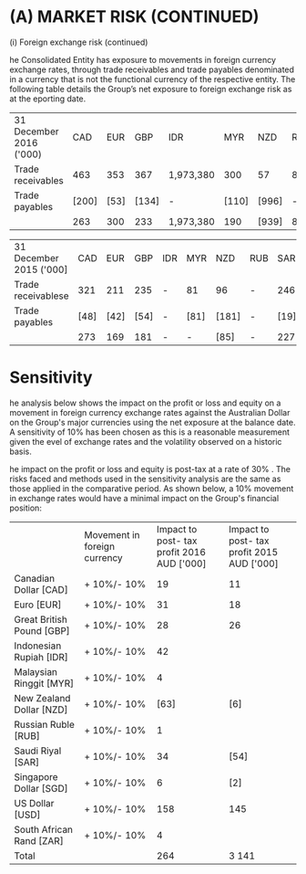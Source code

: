 # (A) MARKET RISK (CONTINUED)

(i) Foreign exchange risk (continued)

he Consolidated Entity has exposure to movements in foreign currency exchange rates, through trade receivables and trade payables denominated in a currency that is not the functional currency of the respective entity. The following table details the Group’s net exposure to foreign exchange risk as at the eporting date.

<table><tr><td>31 December 2016 (&#x27;000)</td><td>CAD</td><td>EUR</td><td>GBP</td><td>IDR</td><td>MYR</td><td>NZD</td><td>RUB</td><td>SAR</td><td>SGD</td><td>USD</td><td>ZAR</td></tr><tr><td>Trade receivables</td><td>463</td><td>353</td><td>367</td><td>1,973,380</td><td>300</td><td>57</td><td>812</td><td>1,304</td><td>216</td><td>1,864</td><td>530</td></tr><tr><td>Trade payables</td><td>[200]</td><td>[53]</td><td>[134]</td><td>-</td><td>[110]</td><td>[996]</td><td>-</td><td></td><td>[33]</td><td>[234]</td><td></td></tr><tr><td></td><td>263</td><td> 300</td><td>233</td><td>1,973,380</td><td>190</td><td>[939]</td><td>812</td><td>1,304</td><td>183</td><td>1,630</td><td>530</td></tr></table>

<table><tr><td>31 December 2015 (&#x27;000]</td><td>CAD</td><td>EUR</td><td>GBP</td><td>IDR</td><td>MYR</td><td>NZD</td><td>RUB</td><td>SAR</td><td>SGD</td><td>USD</td><td>ZAR</td></tr><tr><td>Trade receivablese</td><td>321</td><td>211</td><td>235</td><td>-</td><td>81</td><td>96</td><td>-</td><td>246</td><td>48</td><td>1,658</td><td>423</td></tr><tr><td>Trade payables</td><td>[48]</td><td>[42]</td><td>[54]</td><td>-</td><td>[81]</td><td>[181]</td><td>-</td><td>[19]</td><td>[71]</td><td>[152]</td><td></td></tr><tr><td></td><td>273</td><td>169</td><td>181</td><td>-</td><td>-</td><td>[85]</td><td>-</td><td>227</td><td>[23]</td><td>1,506</td><td>423</td></tr></table>

# Sensitivity

he analysis below shows the impact on the profit or loss and equity on a movement in foreign currency exchange rates against the Australian Dollar on the Group's major currencies using the net exposure at the balance date. A sensitivity of $10 \%$ has been chosen as this is a reasonable measurement given the evel of exchange rates and the volatility observed on a historic basis.

he impact on the profit or loss and equity is post-tax at a rate of $30 \%$ . The risks faced and methods used in the sensitivity analysis are the same as those applied in the comparative period. As shown below, a $10 \%$ movement in exchange rates would have a minimal impact on the Group's financial position:

<table><tr><td></td><td>Movement in foreign currency</td><td>Impact to post- tax profit 2016 AUD [&#x27;000]</td><td>Impact to post- tax profit 2015 AUD [&#x27;000]</td></tr><tr><td>Canadian Dollar [CAD]</td><td>+ 10%/- 10%</td><td>19</td><td>11</td></tr><tr><td>Euro [EUR]</td><td>+ 10%/- 10%</td><td>31</td><td>18</td></tr><tr><td>Great British Pound [GBP]</td><td>+ 10%/- 10%</td><td>28</td><td>26</td></tr><tr><td>Indonesian Rupiah [IDR]</td><td>+ 10%/- 10%</td><td>42</td><td></td></tr><tr><td>Malaysian Ringgit [MYR]</td><td>+ 10%/- 10%</td><td>4</td><td></td></tr><tr><td>New Zealand Dollar [NZD]</td><td>+ 10%/- 10%</td><td>[63]</td><td>[6]</td></tr><tr><td> Russian Ruble [RUB]</td><td>+ 10%/- 10%</td><td>1</td><td></td></tr><tr><td>Saudi Riyal [SAR]</td><td>+ 10%/- 10%</td><td>34</td><td>[54]</td></tr><tr><td>Singapore Dollar [SGD]</td><td>+ 10%/- 10%</td><td>6</td><td>[2]</td></tr><tr><td>US Dollar [USD]</td><td>+ 10%/- 10%</td><td>158</td><td>145</td></tr><tr><td>South African Rand [ZAR]</td><td>+ 10%/- 10%</td><td>4</td><td></td></tr><tr><td>Total</td><td></td><td>264</td><td>3 141</td></tr></table>